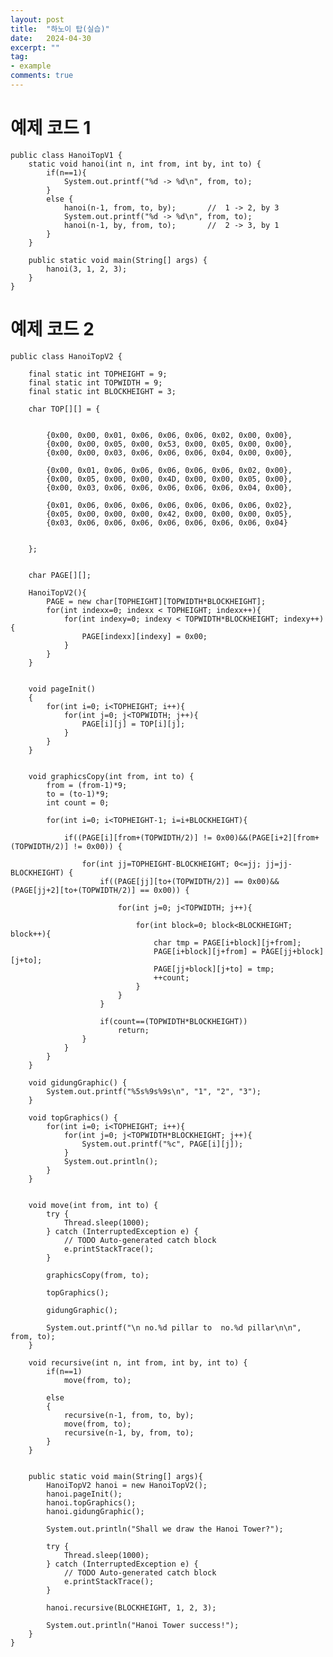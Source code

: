 ```yaml
---
layout: post
title:  "하노이 탑(실습)"
date:   2024-04-30
excerpt: ""
tag:
- example
comments: true
---
```


# 예제 코드 1
    public class HanoiTopV1 {
    	static void hanoi(int n, int from, int by, int to) {
    	    if(n==1){
    	    	System.out.printf("%d -> %d\n", from, to);
    	    }
    		else {
    			hanoi(n-1, from, to, by);		//	1 -> 2, by 3
    			System.out.printf("%d -> %d\n", from, to);
    			hanoi(n-1, by, from, to);		//	2 -> 3, by 1
    		}
        }
	
    	public static void main(String[] args) {
    		hanoi(3, 1, 2, 3);
    	}
    }

# 예제 코드 2

    public class HanoiTopV2 {
	
    	final static int TOPHEIGHT = 9;
    	final static int TOPWIDTH = 9;
    	final static int BLOCKHEIGHT = 3;
	
    	char TOP[][] = {


			{0x00, 0x00, 0x01, 0x06, 0x06, 0x06, 0x02, 0x00, 0x00},
			{0x00, 0x00, 0x05, 0x00, 0x53, 0x00, 0x05, 0x00, 0x00},
			{0x00, 0x00, 0x03, 0x06, 0x06, 0x06, 0x04, 0x00, 0x00},

			{0x00, 0x01, 0x06, 0x06, 0x06, 0x06, 0x06, 0x02, 0x00},
			{0x00, 0x05, 0x00, 0x00, 0x4D, 0x00, 0x00, 0x05, 0x00},
			{0x00, 0x03, 0x06, 0x06, 0x06, 0x06, 0x06, 0x04, 0x00},

			{0x01, 0x06, 0x06, 0x06, 0x06, 0x06, 0x06, 0x06, 0x02},
			{0x05, 0x00, 0x00, 0x00, 0x42, 0x00, 0x00, 0x00, 0x05},
			{0x03, 0x06, 0x06, 0x06, 0x06, 0x06, 0x06, 0x06, 0x04}


		};


    	char PAGE[][];
	
    	HanoiTopV2(){
    		PAGE = new char[TOPHEIGHT][TOPWIDTH*BLOCKHEIGHT];
    		for(int indexx=0; indexx < TOPHEIGHT; indexx++){
    			for(int indexy=0; indexy < TOPWIDTH*BLOCKHEIGHT; indexy++){
    				PAGE[indexx][indexy] = 0x00;
    			}
    		}
    	}
	

    	void pageInit()
    	{
    		for(int i=0; i<TOPHEIGHT; i++){
    			for(int j=0; j<TOPWIDTH; j++){
    				PAGE[i][j] = TOP[i][j];
    			}
    		}
    	}

	
        void graphicsCopy(int from, int to) {
    		from = (from-1)*9;
    		to = (to-1)*9;
    		int count = 0;

    		for(int i=0; i<TOPHEIGHT-1; i=i+BLOCKHEIGHT){

    			if((PAGE[i][from+(TOPWIDTH/2)] != 0x00)&&(PAGE[i+2][from+(TOPWIDTH/2)] != 0x00)) {

    				for(int jj=TOPHEIGHT-BLOCKHEIGHT; 0<=jj; jj=jj-BLOCKHEIGHT) {
    					if((PAGE[jj][to+(TOPWIDTH/2)] == 0x00)&&(PAGE[jj+2][to+(TOPWIDTH/2)] == 0x00)) {
				
    						for(int j=0; j<TOPWIDTH; j++){

    							for(int block=0; block<BLOCKHEIGHT; block++){
    								char tmp = PAGE[i+block][j+from];
    								PAGE[i+block][j+from] = PAGE[jj+block][j+to];
    								PAGE[jj+block][j+to] = tmp;
    								++count;
    							}
    						}
    					}

    					if(count==(TOPWIDTH*BLOCKHEIGHT))
    						return;
    				}
    			}
    		}
    	}
	
    	void gidungGraphic() {
    		System.out.printf("%5s%9s%9s\n", "1", "2", "3");
    	}
	
    	void topGraphics() {
    		for(int i=0; i<TOPHEIGHT; i++){
    			for(int j=0; j<TOPWIDTH*BLOCKHEIGHT; j++){
    				System.out.printf("%c", PAGE[i][j]);
    			}
    			System.out.println();
    		}
    	}
	

    	void move(int from, int to) {
    		try {
    			Thread.sleep(1000);
    		} catch (InterruptedException e) {
    			// TODO Auto-generated catch block
    			e.printStackTrace();
    		}

    		graphicsCopy(from, to);

    		topGraphics();

    		gidungGraphic();

    		System.out.printf("\n no.%d pillar to  no.%d pillar\n\n", from, to);
    	}
	
    	void recursive(int n, int from, int by, int to) {
    	    if(n==1)
    			move(from, to);

    		else
    		{
    			recursive(n-1, from, to, by);
    			move(from, to);
    			recursive(n-1, by, from, to);
    		}
    	}
	
	
    	public static void main(String[] args){
    		HanoiTopV2 hanoi = new HanoiTopV2();
    		hanoi.pageInit();
    		hanoi.topGraphics();
    		hanoi.gidungGraphic();

    		System.out.println("Shall we draw the Hanoi Tower?");

    		try {
    			Thread.sleep(1000);
    		} catch (InterruptedException e) {
    			// TODO Auto-generated catch block
    			e.printStackTrace();
    		}

    		hanoi.recursive(BLOCKHEIGHT, 1, 2, 3);

    		System.out.println("Hanoi Tower success!");
    	}
    }